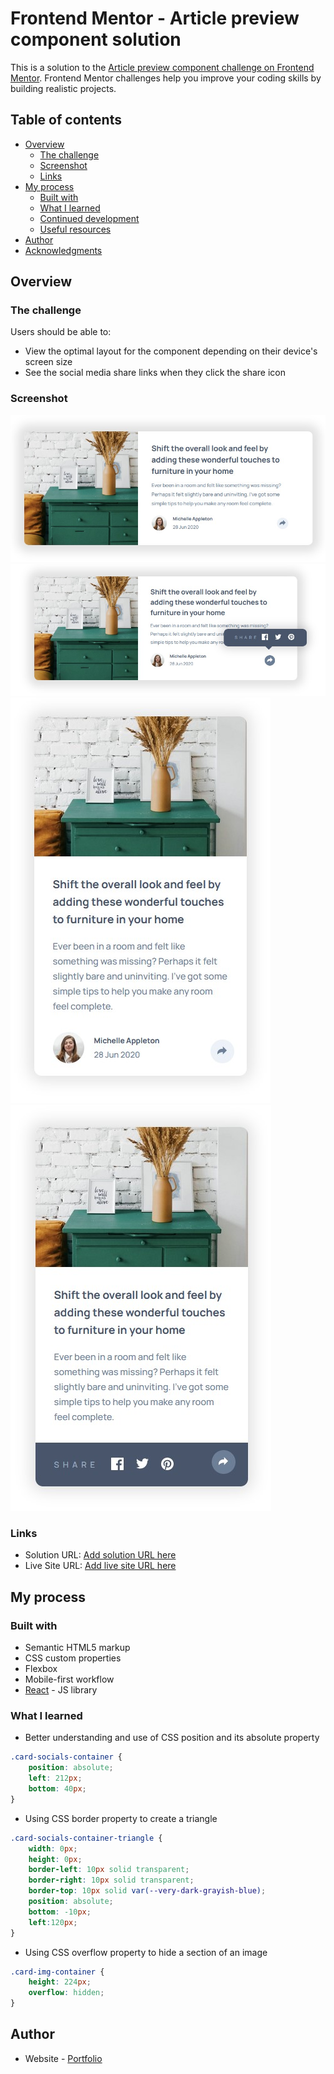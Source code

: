 # Frontend Mentor - Article preview component solution

This is a solution to the [Article preview component challenge on Frontend Mentor](https://www.frontendmentor.io/challenges/article-preview-component-dYBN_pYFT). Frontend Mentor challenges help you improve your coding skills by building realistic projects. 

## Table of contents

- [Overview](#overview)
  - [The challenge](#the-challenge)
  - [Screenshot](#screenshot)
  - [Links](#links)
- [My process](#my-process)
  - [Built with](#built-with)
  - [What I learned](#what-i-learned)
  - [Continued development](#continued-development)
  - [Useful resources](#useful-resources)
- [Author](#author)
- [Acknowledgments](#acknowledgments)

## Overview

### The challenge

Users should be able to:

- View the optimal layout for the component depending on their device's screen size
- See the social media share links when they click the share icon

### Screenshot

![Desktop](./src/assets/screenshots/desktop-ss.jpg)
![Desktop-Socials](./src/assets/screenshots/desktop-socials-ss.jpg)
![Mobile](./src/assets/screenshots/mobile-ss.jpg)
![Mobile-Socials](./src/assets/screenshots/mobile-socials-ss.jpg)

### Links

- Solution URL: [Add solution URL here](https://your-solution-url.com)
- Live Site URL: [Add live site URL here](https://your-live-site-url.com)

## My process

### Built with

- Semantic HTML5 markup
- CSS custom properties
- Flexbox
- Mobile-first workflow
- [React](https://reactjs.org/) - JS library

### What I learned

- Better understanding and use of CSS position and its absolute property
```css
.card-socials-container {
    position: absolute;
    left: 212px;
    bottom: 40px;
} 
```
- Using CSS border property to create a triangle
```css
.card-socials-container-triangle {
    width: 0px;
    height: 0px;
    border-left: 10px solid transparent;
    border-right: 10px solid transparent;
    border-top: 10px solid var(--very-dark-grayish-blue);
    position: absolute;
    bottom: -10px;
    left:120px;
}
```
- Using CSS overflow property to hide a section of an image
```css
.card-img-container {
    height: 224px;
    overflow: hidden;
}
```

## Author

- Website - [Portfolio](https://www.adriansalinas.tech)
